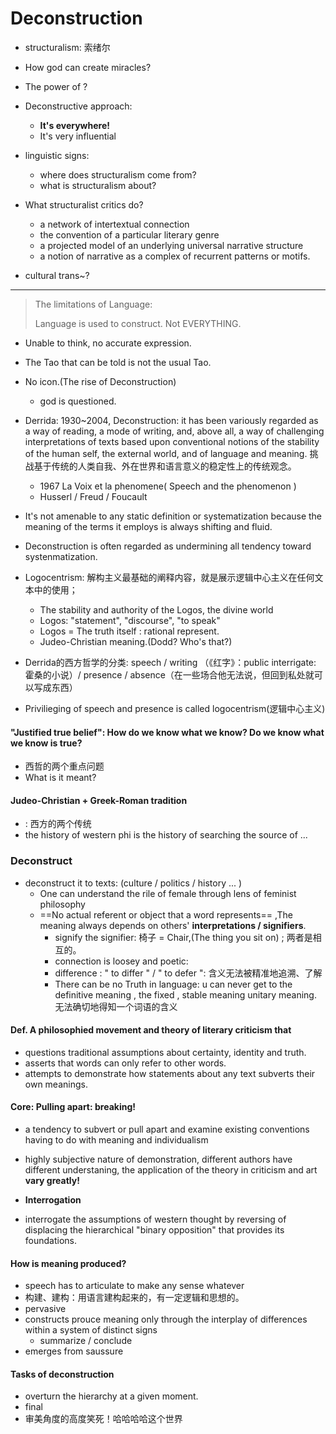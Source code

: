 # Deconstruction

- structuralism: 索绪尔

- How god can create miracles?
- The power of ? 
- Deconstructive approach:
  - **It's everywhere!**
  - It's very influential

- linguistic signs:
  - where does structuralism come from?
  - what is structuralism about?

- What structuralist critics do?
  - a network of intertextual connection
  - the convention of a particular literary genre
  - a projected model of an underlying universal narrative structure
  - a notion of narrative as a complex of recurrent patterns or motifs.

- cultural trans~?

-----------

> The limitations of Language:
> 
> Language is used to construct. Not EVERYTHING.
- Unable to think, no accurate expression.
- The Tao that can be told is not the usual Tao.
- No icon.(The rise of Deconstruction)  
  - god is questioned.

 

- Derrida: 1930~2004, Deconstruction: it has been variously regarded as a way of reading, a mode of writing, and, above all, a way of challenging interpretations of texts based upon conventional notions of the stability of the human self, the external world, and of language and meaning. 挑战基于传统的人类自我、外在世界和语言意义的稳定性上的传统观念。
    - 1967 La Voix et la phenomene( Speech and the phenomenon )
    - Husserl / Freud / Foucault


- It's not amenable to any static definition or systematization because the meaning of the terms it employs is always shifting and fluid.
- Deconstruction is often regarded as undermining all tendency toward systenmatization.
- Logocentrism: 解构主义最基础的阐释内容，就是展示逻辑中心主义在任何文本中的使用；
    - The stability and authority of the Logos, the divine world
    - Logos: "statement", "discourse", "to speak"
    - Logos = The truth itself : rational represent.
    - Judeo-Christian meaning.(Dodd? Who's that?)


- Derrida的西方哲学的分类: speech / writing （《红字》：public interrigate: 霍桑的小说）/ presence / absence（在一些场合他无法说，但回到私处就可以写成东西）
- Privilieging of speech and presence is called logocentrism(逻辑中心主义)

#### "Justified true belief": How do we know what we know? Do we know what we know is true? 

  - 西哲的两个重点问题
  - What is it meant?

#### Judeo-Christian + Greek-Roman tradition

- : 西方的两个传统
- the history of western phi is the history of searching the source of ...

### Deconstruct

- deconstruct it to texts: (culture / politics / history ... )
  - One can understand the rile of female through lens of feminist philosophy
  - ==No actual referent or object that a word represents==  ,The meaning always depends on others' **interpretations / signifiers**.
    - signify the signifier: 椅子 = Chair,(The thing you sit on) ; 两者是相互的。
    - connection is loosey and poetic:
    - difference : " to differ " / " to defer ": 含义无法被精准地追溯、了解
    - There can be no Truth in language: u can never get to the definitive meaning , the fixed , stable meaning unitary meaning. 无法确切地得知一个词语的含义



#### Def. A philosophied movement and theory of literary criticism that 
  - questions traditional assumptions about certainty, identity and truth.
  - asserts that words can only refer to other words.
  - attempts to demonstrate how statements about any text subverts their own meanings.


#### Core: Pulling apart: breaking!
  - a tendency to subvert or pull apart and examine existing conventions having to do with meaning and individualism
  - highly subjective nature of demonstration, different authors have different understaning, the application of the theory in criticism and art **vary greatly!**


- **Interrogation**
- interrogate the assumptions of western thought by reversing of displacing the hierarchical "binary opposition" that provides its foundations.


#### How is meaning produced?
- speech has to articulate to make any sense whatever
- 构建、建构：用语言建构起来的，有一定逻辑和思想的。
- pervasive 
- constructs prouce meaning only through the interplay of differences within a system of distinct signs
  - summarize / conclude
- emerges from saussure

#### Tasks of deconstruction 

- overturn the hierarchy at a given moment.
- final
- 审美角度的高度笑死！哈哈哈哈这个世界